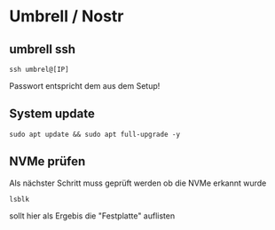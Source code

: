 # Umbrell / Nostr

## umbrell ssh
```
ssh umbrel@[IP]
```
Passwort entspricht dem aus dem Setup!

## System update
```
sudo apt update && sudo apt full-upgrade -y
```

## NVMe prüfen
Als nächster Schritt muss geprüft werden ob die NVMe erkannt wurde
```
lsblk
```
sollt hier als Ergebis die "Festplatte" auflisten
